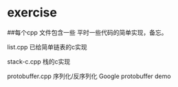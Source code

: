 # exercise
##每个cpp 文件包含一些 平时一些代码的简单实现，备忘。

list.cpp  已给简单链表的c实现

stack-c.cpp  栈的c实现

protobuffer.cpp 序列化/反序列化  Google protobuffer demo
